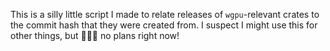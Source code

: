 This is a silly little script I made to relate releases of `wgpu`-relevant
crates to the commit hash that they were created from. I suspect I might use
this for other things, but 🤷🏻‍♂️ no plans right now!
